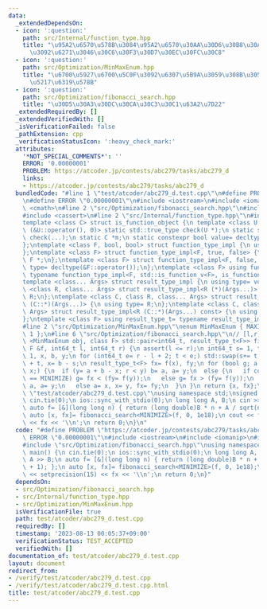 ```yaml
---
data:
  _extendedDependsOn:
  - icon: ':question:'
    path: src/Internal/function_type.hpp
    title: "\u95A2\u6570\u578B\u3084\u95A2\u6570\u30AA\u30D6\u30B8\u30A7\u30AF\u30C8\
      \u3092\u6271\u3046\u30C6\u30F3\u30D7\u30EC\u30FC\u30C8"
  - icon: ':question:'
    path: src/Optimization/MinMaxEnum.hpp
    title: "\u6700\u5927\u6700\u5C0F\u3092\u6307\u5B9A\u3059\u308B\u305F\u3081\u306E\
      \u5217\u6319\u578B"
  - icon: ':question:'
    path: src/Optimization/fibonacci_search.hpp
    title: "\u30D5\u30A3\u30DC\u30CA\u30C3\u30C1\u63A2\u7D22"
  _extendedRequiredBy: []
  _extendedVerifiedWith: []
  _isVerificationFailed: false
  _pathExtension: cpp
  _verificationStatusIcon: ':heavy_check_mark:'
  attributes:
    '*NOT_SPECIAL_COMMENTS*': ''
    ERROR: '0.00000001'
    PROBLEM: https://atcoder.jp/contests/abc279/tasks/abc279_d
    links:
    - https://atcoder.jp/contests/abc279/tasks/abc279_d
  bundledCode: "#line 1 \"test/atcoder/abc279_d.test.cpp\"\n#define PROBLEM \"https://atcoder.jp/contests/abc279/tasks/abc279_d\"\
    \n#define ERROR \"0.00000001\"\n#include <iostream>\n#include <iomanip>\n#include\
    \ <cmath>\n#line 2 \"src/Optimization/fibonacci_search.hpp\"\n#include <algorithm>\n\
    #include <cassert>\n#line 2 \"src/Internal/function_type.hpp\"\n#include <type_traits>\n\
    template <class C> struct is_function_object {\n template <class U, int dummy=\
    \ (&U::operator(), 0)> static std::true_type check(U *);\n static std::false_type\
    \ check(...);\n static C *m;\n static constexpr bool value= decltype(check(m))::value;\n\
    };\ntemplate <class F, bool, bool> struct function_type_impl {\n using type= void;\n\
    };\ntemplate <class F> struct function_type_impl<F, true, false> {\n using type=\
    \ F *;\n};\ntemplate <class F> struct function_type_impl<F, false, true> {\n using\
    \ type= decltype(&F::operator());\n};\ntemplate <class F> using function_type_t=\
    \ typename function_type_impl<F, std::is_function_v<F>, is_function_object<F>::value>::type;\n\
    template <class... Args> struct result_type_impl {\n using type= void;\n};\ntemplate\
    \ <class R, class... Args> struct result_type_impl<R (*)(Args...)> {\n using type=\
    \ R;\n};\ntemplate <class C, class R, class... Args> struct result_type_impl<R\
    \ (C::*)(Args...)> {\n using type= R;\n};\ntemplate <class C, class R, class...\
    \ Args> struct result_type_impl<R (C::*)(Args...) const> {\n using type= R;\n\
    };\ntemplate <class F> using result_type_t= typename result_type_impl<function_type_t<F>>::type;\n\
    #line 2 \"src/Optimization/MinMaxEnum.hpp\"\nenum MinMaxEnum { MAXIMIZE= -1, MINIMIZE=\
    \ 1 };\n#line 6 \"src/Optimization/fibonacci_search.hpp\"\n// [l,r]\ntemplate\
    \ <MinMaxEnum obj, class F> std::pair<int64_t, result_type_t<F>> fibonacci_search(const\
    \ F &f, int64_t l, int64_t r) {\n assert(l <= r);\n int64_t s= 1, t= 2, a= l -\
    \ 1, x, b, y;\n for (int64_t e= r - l + 2; t < e;) std::swap(s+= t, t);\n b= a\
    \ + t, x= b - s;\n result_type_t<F> fx= f(x), fy;\n for (bool g; a + b != 2 *\
    \ x;) {\n  if (y= a + b - x; r < y) b= a, a= y;\n  else {\n   if constexpr (obj\
    \ == MINIMIZE) g= fx < (fy= f(y));\n   else g= fx > (fy= f(y));\n   if (g) b=\
    \ a, a= y;\n   else a= x, x= y, fx= fy;\n  }\n }\n return {x, fx};\n}\n#line 7\
    \ \"test/atcoder/abc279_d.test.cpp\"\nusing namespace std;\nsigned main() {\n\
    \ cin.tie(0);\n ios::sync_with_stdio(0);\n long long A, B;\n cin >> A >> B;\n\
    \ auto f= [&](long long n) { return (long double)B * n + A / sqrt(n + 1); };\n\
    \ auto [x, fx]= fibonacci_search<MINIMIZE>(f, 0, 1e18);\n cout << fixed << setprecision(15)\
    \ << fx << '\\n';\n return 0;\n}\n"
  code: "#define PROBLEM \"https://atcoder.jp/contests/abc279/tasks/abc279_d\"\n#define\
    \ ERROR \"0.00000001\"\n#include <iostream>\n#include <iomanip>\n#include <cmath>\n\
    #include \"src/Optimization/fibonacci_search.hpp\"\nusing namespace std;\nsigned\
    \ main() {\n cin.tie(0);\n ios::sync_with_stdio(0);\n long long A, B;\n cin >>\
    \ A >> B;\n auto f= [&](long long n) { return (long double)B * n + A / sqrt(n\
    \ + 1); };\n auto [x, fx]= fibonacci_search<MINIMIZE>(f, 0, 1e18);\n cout << fixed\
    \ << setprecision(15) << fx << '\\n';\n return 0;\n}"
  dependsOn:
  - src/Optimization/fibonacci_search.hpp
  - src/Internal/function_type.hpp
  - src/Optimization/MinMaxEnum.hpp
  isVerificationFile: true
  path: test/atcoder/abc279_d.test.cpp
  requiredBy: []
  timestamp: '2023-08-13 00:05:37+09:00'
  verificationStatus: TEST_ACCEPTED
  verifiedWith: []
documentation_of: test/atcoder/abc279_d.test.cpp
layout: document
redirect_from:
- /verify/test/atcoder/abc279_d.test.cpp
- /verify/test/atcoder/abc279_d.test.cpp.html
title: test/atcoder/abc279_d.test.cpp
---
```

